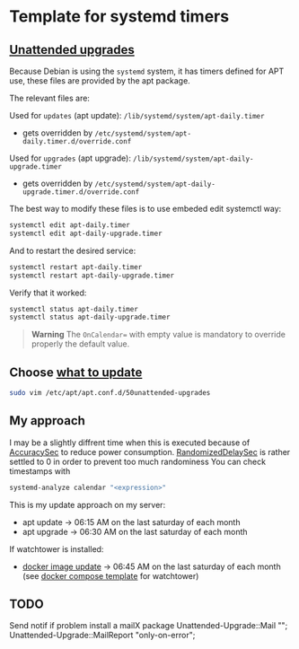 # Template for systemd timers

## [Unattended upgrades](https://wiki.debian.org/UnattendedUpgrades)

Because Debian is using the `systemd` system, it has timers defined for APT use, these files are provided by the apt package.

The relevant files are:

Used for `updates` (apt update): `/lib/systemd/system/apt-daily.timer`

- gets overridden by `/etc/systemd/system/apt-daily.timer.d/override.conf`
  
Used for `upgrades` (apt upgrade): `/lib/systemd/system/apt-daily-upgrade.timer`

- gets overridden by `/etc/systemd/system/apt-daily-upgrade.timer.d/override.conf`

The best way to modify these files is to use embeded edit systemctl way:

```bash
systemctl edit apt-daily.timer
systemctl edit apt-daily-upgrade.timer
```

And to restart the desired service:

```bash
systemctl restart apt-daily.timer
systemctl restart apt-daily-upgrade.timer
```

Verify that it worked:

```bash
systemctl status apt-daily.timer
systemctl status apt-daily-upgrade.timer
```

> **Warning**
> The `OnCalendar=` with empty value is mandatory to override properly the default value.

## Choose [what to update](https://wiki.debian.org/fr/unattended-upgrades)

```bash
sudo vim /etc/apt/apt.conf.d/50unattended-upgrades
```

## My approach

I may be a slightly diffrent time when this is executed because of [AccuracySec](https://man.archlinux.org/man/systemd.timer.5) to reduce power consumption.
[RandomizedDelaySec](https://man.archlinux.org/man/systemd.timer.5) is rather settled to 0 in order to prevent too much randominess
You can check timestamps with

```bash
systemd-analyze calendar "<expression>"
```

This is my update approach on my server:

- apt update -> 06:15 AM on the last saturday of each month
- apt upgrade -> 06:30 AM on the last saturday of each month

If watchtower is installed:

- [docker image update](https://github.com/containrrr/watchtower) -> 06:45 AM on the last saturday of each month (see [docker compose template](https://github.com/moniika21/docker-compose-template/blob/main/watchtower/docker-compose.yaml) for watchtower)

## TODO

Send notif if problem
install a mailX package
Unattended-Upgrade::Mail "";
Unattended-Upgrade::MailReport "only-on-error";
